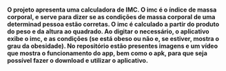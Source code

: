 <!DOCTYPE html>
<html lang="pt-br">
<head>
    <meta charset="UTF-8">
    <meta name="viewport" content="width=device-width, initial-scale=1.0">
    <title>READ ME </title>
</head>
<body>
    <h4> 
        O projeto apresenta uma calculadora de IMC. O imc é o índice de massa corporal,
        e serve para dizer se as condições de massa corporal de uma determinad pessoa
        estão corretas.
        O imc é calculado a partir do produto do peso e da altura ao quadrado. Ao digitar o necessário, 
        o aplicativo exibe o imc, e as condições (se está obeso ou não e, se estiver, mostra o grau da obesidade).
        No repositório estão presentes imagens e um vídeo que mostra o funcionamento do app, bem como o apk, 
        para que seja possível fazer o download e utilizar o aplicativo. 
    </h4>
</body>
</html>
